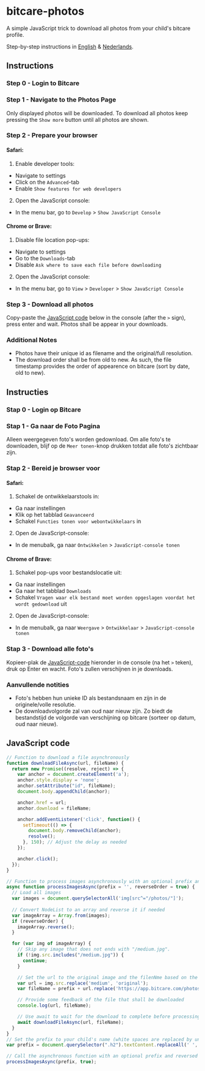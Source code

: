 # bitcare-photos
A simple JavaScript trick to download all photos from your child's bitcare profile.

Step-by-step instructions in [English](#instructions) & [Nederlands](#instructies).

## Instructions

### Step 0 - Login to Bitcare

### Step 1 - Navigate to the Photos Page

Only displayed photos will be downloaded. 
To download all photos keep pressing the `Show more` button until all photos are shown.

### Step 2 - Prepare your browser

#### Safari:
1.  Enable developer tools:

   *   Navigate to settings
   *   Click on the `Advanced`-tab
   *   Enable `Show features for web developers`

2.  Open the JavaScript console:

   *   In the menu bar, go to `Develop` > `Show JavaScript Console`

#### Chrome or Brave:
1.  Disable file location pop-ups:

   *   Navigate to settings
   *   Go to the `Downloads`-tab
   *   Disable `Ask where to save each file before downloading`

2.  Open the JavaScript console:

   *   In the menu bar, go to `View` > `Developer` > `Show JavaScript Console`

### Step 3 - Download all photos

Copy-paste the [JavaScript code](#javascript-code) below in the console (after the `>` sign), press enter and wait. 
Photos shall be appear in your downloads.

### Additional Notes

*   Photos have their unique id as filename and the original/full resolution.
*   The download order shall be from old to new.
    As such, the file timestamp provides the order of appearence on bitcare (sort by date, old to new).


## Instructies

### Stap 0 - Login op Bitcare

### Stap 1 - Ga naar de Foto Pagina

Alleen weergegeven foto's worden gedownload.
Om alle foto's te downloaden, blijf op de `Meer tonen`-knop drukken totdat alle foto's zichtbaar zijn.

### Stap 2 - Bereid je browser voor

#### Safari:
1.  Schakel de ontwikkelaarstools in:

   *   Ga naar instellingen
   *   Klik op het tabblad `Geavanceerd`
   *   Schakel `Functies tonen voor webontwikkelaars` in

2.  Open de JavaScript-console:

   *   In de menubalk, ga naar `Ontwikkelen` > `JavaScript-console tonen`

#### Chrome of Brave:
1.  Schakel pop-ups voor bestandslocatie uit:

   *   Ga naar instellingen
   *   Ga naar het tabblad `Downloads`
   *   Schakel `Vragen waar elk bestand moet worden opgeslagen voordat het wordt gedownload` uit

2.  Open de JavaScript-console:

   *   In de menubalk, ga naar `Weergave` > `Ontwikkelaar` > `JavaScript-console tonen`

### Stap 3 - Download alle foto's

Kopieer-plak de [JavaScript-code](#javaScript-code) hieronder in de console (na het `>` teken), druk op Enter en wacht.
Foto's zullen verschijnen in je downloads.

### Aanvullende notities

*   Foto's hebben hun unieke ID als bestandsnaam en zijn in de originele/volle resolutie.
*   De downloadvolgorde zal van oud naar nieuw zijn.
    Zo biedt de bestandstijd de volgorde van verschijning op bitcare (sorteer op datum, oud naar nieuw).


## JavaScript code
```javascript
// Function to download a file asynchronously
function downloadFileAsync(url, fileName) {
  return new Promise((resolve, reject) => {
    var anchor = document.createElement('a');
    anchor.style.display = 'none';
    anchor.setAttribute("id", fileName);
    document.body.appendChild(anchor);

    anchor.href = url;
    anchor.download = fileName;

    anchor.addEventListener('click', function() {
      setTimeout(() => {
        document.body.removeChild(anchor);
        resolve();
      }, 150); // Adjust the delay as needed
    });

    anchor.click();
  });
}

// Function to process images asynchronously with an optional prefix and reversed order
async function processImagesAsync(prefix = '', reverseOrder = true) {
  // Load all images
  var images = document.querySelectorAll('img[src^="/photos/"]');
  
  // Convert NodeList to an array and reverse it if needed
  var imageArray = Array.from(images);
  if (reverseOrder) {
    imageArray.reverse();
  }

  for (var img of imageArray) {
    // Skip any image that does not ends with "/medium.jpg".
    if (!img.src.includes("/medium.jpg")) {
      continue;
    }

    // Set the url to the original image and the filenNme based on the numeric part of the url
    var url = img.src.replace('medium', 'original');
    var fileName = prefix + url.replace('https://app.bitcare.com/photos/', '').replace('/original', '');

    // Provide some feedback of the file that shall be downloaded
    console.log(url, fileName);

    // Use await to wait for the download to complete before processing the next image
    await downloadFileAsync(url, fileName);
  }
}
// Set the prefix to your child's name (white spaces are replaced by underscores).
var prefix = document.querySelector(".h2").textContent.replaceAll(' ', '_') + '_';

// Call the asynchronous function with an optional prefix and reversed order
processImagesAsync(prefix, true);
```
